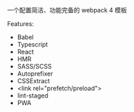 一个配置简洁、功能完备的 webpack 4 模板

Features:

- Babel
- Typescript
- React
- HMR
- SASS/SCSS
- Autoprefixer
- CSSExtract
- &lt;link rel="prefetch/preload"&gt;
- lint-staged
- PWA
